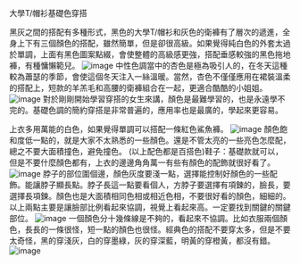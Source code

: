 大學T/帽衫基礎色穿搭

黑灰之間的搭配有多種形式，黑色的大學T/帽衫和灰色的衛褲有了層次的遞進，全身上下有三個顏色的搭配，雖然簡單，但是卻很高級。如果覺得純白色的外套太過於單調，上面有黑色圖案點綴，會使整體的高級感更強，搭配垂感較強的黑色拖地褲，有種慵懶範兒。
![image](https://user-images.githubusercontent.com/97779408/151329812-c380970d-8392-4415-97f8-340268d9e1c4.png)
中性色調當中的杏色是極為吸引人的，在冬天這種較為蕭瑟的季節，會使這個冬天注入一絲溫暖。當然，杏色不僅僅應用在裙裝溫柔的搭配上，短款的羊羔毛和高腰的衛褲組合在一起，更適合酷酷的小姐姐。
![image](https://user-images.githubusercontent.com/97779408/151329855-bb9ea2ad-af47-4545-be9a-bfc8eec0c3db.png)
對於剛剛開始學習穿搭的女生來講，顏色是最難學習的，也是永遠學不完的。基礎色調的簡約穿搭是非常普遍的，應用率也是最廣的，學起來更容易。

上衣多用萬能的白色，如果覺得單調可以搭配一條紅色鯊魚褲。
![image](https://user-images.githubusercontent.com/97779408/151329891-bf2714a1-5ae2-4c17-84f7-551598cda7d5.png)
顏色飽和度低一點的，就是大家不太熟悉的一些顏色。還是不管太亮的一些亮色怎麼配，總之不要大面積撞色，避免撞色。 (以上配色都是百搭色)鞋子：基礎款就可以，但是不要什麼顏色都有，上衣的邊邊角角萬一有些有顏色的配飾就很好看了。
![image](https://user-images.githubusercontent.com/97779408/151329940-78b1a5e4-0b38-4695-98f8-7c7455a86dc8.png)
脖子的部位圍個邊，顏色灰度要淺一點，選擇能控制好顏色的一些配飾。能讓脖子顯長點。脖子長這一點要看個人，方脖子要選擇有項鍊的，臉長，要選擇長項鍊。顏色也是大面積相同色相或相近色相，不要很好看的顏色，細細的。以上兩點主要是讓臉部比例看起來協調，視覺上看起來高。一定要找到關鍵的關鍵部位。
![image](https://user-images.githubusercontent.com/97779408/151330002-c5eff890-d2b9-4d50-b0ea-1e811975d245.png)
一個顏色分十幾條線是不夠的，看起來不協調。比如衣服兩個顏色，長長的一條很怪，短一點的顏色也很怪。經典色的搭配不要穿太多，但是不要太奇怪，黑的穿淺灰，白的穿墨綠，灰的穿深藍，明黃的穿橙黃，都沒有錯。
![image](https://user-images.githubusercontent.com/97779408/151330032-a1d1eb0f-41e9-40b7-ac75-3260b0266720.png)
